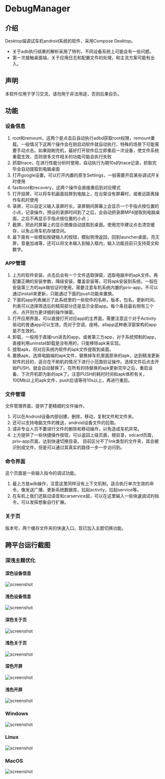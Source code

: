# DebugManager

## 介绍
Desktop端调试车机android系统的软件，采用Compose Desktop。
* 关于adb执行结果的解析采用了特判，不同设备系统上可能会有一些问题。
* 第一次接触桌面端，关于应用日志和配置文件的处理，和主流方案可能有出入。

## 声明
本软件仅用于学习交流，请勿用于非法用途，否则后果自负。

## 功能
### 设备信息
1. root和remount，这两个是点击后自动执行adbd获取root权限，remount重载。一般情况下这两个操作会在刚启动软件就自动执行，特殊的场景下可能需要手动点击。如果刚刷完机，最好打开软件后立即重启一次设备，使文件系统重载生效，否则很多文件相关的功能可能会执行失败 
2. 抓取trace，在进行性能分析时使用，自动执行为期10s的trace记录，抓取完毕会自动提取到电脑桌面 
3. 打开google设置，可以打开内置的原生Settings，一般需要开启某些调试开关时使用
4. fastboot和recovery，这两个操作会直接重启到对应模式
5. 打开投屏，可以将车机画面投屏到电脑上，在台架没有屏幕时，或者远距离操作车机时使用 
6. 录屏，可以自定义输入录屏时长，录屏期间屏幕上会显示一个手指点按位置的小点，记录操作，预设的录屏时间到了之后，会自动把录屏MP4提取到电脑桌面，之后不再显示手指点按位置的小点； 
7. 截屏，把此时屏幕上的显示图像自动提取到桌面。使用完毕建议点击清空缓存，以免占用车机存储空间。 
8. 最下面有一些模拟按键输入的按钮，模拟侧滑返回，回到launcher桌面，亮灭屏，音量加减等，还可以将文本输入到输入框内，输入功能目前只支持英文和数字。

### APP管理
1. 上方的软件安装，点击后会有一个文件选取弹窗，选取电脑中的apk文件。再配置正确的安装参数，降级安装，覆盖安装等，可将apk安装到系统。一般在安装第三方的apk做验证时使用，需要注意车机系统内置的priv-app，不可以通过install来更新，只能通过下面的push功能来置换。
2. 下面的app列表展示了此系统里的一些软件的名称，版本，包名，更新时间，列表可以选择筛选后的精简部分还是显示全部app。每个条目最右侧有三个点，点开则为更详细的操作弹窗。
3. 打开应用界面，可以直接打开对应app的主界面，需要注意这个对于Activity驱动的普通app可以生效，而对于空调，座椅，allapp这种悬浮窗架构的app是不生效的。
4. 卸载，一般用于直接run进去的app，或者第三方app，对于系统预制的app，直接利用uninstall卸载是没有用的，只能移除apk来实现。
5. 提取apk，将对应系统内软件的apk文件提取到桌面。
6. 置换apk，选择电脑端的apk文件，替换掉车机里面原来的apk，达到精准更新软件的目的，适合在不刷机的情况下进行小范围验证操作。选择文件后点击开始PUSH，就会自动替换了。在所有的待替换的apk更新完毕之后，重启设备，下次开机即为新的apk了。注意PUSH的耗时时间和apk体积有关，100Mb以上的apk文件，push后请等待10s以上，再进行重启。

### 文件管理
文件管理界面，提供了更精细的文件操作，
1. 可以在Android设备内部创建，删除，移动，复制文件和文件夹。
2. 还可以支持电脑文件的推送，android设备文件的拉取。
3. 请非专业人员不要进行文件的删除和移动操作，以免造成车机异常。
4. 上方提供了一些快捷操作按钮，可以返回上级页面，根目录，sdcard页面，priv-app页面，达到快速切换目录。
目前区分不了link类型的文件夹，其会被识别成文件，但是可以通过其真实的路径一步一步访问到。

### 命令界面
这个页面是一些输入指令的调试功能。
1. 最上方是adb操作，注意这里同样没有上下文机制，适合执行单次生效的命令，像发送广播，更新系统数据库，拉起activity，拉起service等。
2. 在车机上我们还联动语音和carservice层，可以在这里输入一些快速调试的指令，可以发挥想象自行扩展。

### 关于页
版本号，两个缓存文件夹的快速入口。现已加入主题切换功能。

## 跨平台运行截图
### 深浅主题优化

#### 深色设备信息

![screenshot](screenshots/blogs_dark_deviceinfo.png)

#### 浅色设备信息

![screenshot](screenshots/blogs_light_deviceinfo.png)

#### 深色关于页

![screenshot](screenshots/blogs_dark_about.png)

#### 浅色关于页

![screenshot](screenshots/blogs_light_about.png)

#### 深色开屏

![screenshot](screenshots/blogs_dark_splash.png)

#### 浅色开屏

![screenshot](screenshots/blogs_light_splash.png)

### Windows

![screenshot](screenshots/blogs_debugmanager_windows.jpg)

### Linux

![screenshot](screenshots/blogs_debugmanager_linux.jpg)

### MacOS

![screenshot](screenshots/blogs_debugmanager_macos.jpg)


